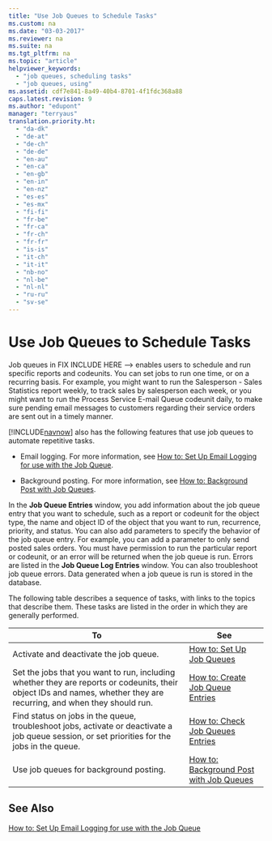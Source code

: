 ```yaml
---
title: "Use Job Queues to Schedule Tasks"
ms.custom: na
ms.date: "03-03-2017"
ms.reviewer: na
ms.suite: na
ms.tgt_pltfrm: na
ms.topic: "article"
helpviewer_keywords: 
  - "job queues, scheduling tasks"
  - "job queues, using"
ms.assetid: cdf7e841-8a49-40b4-8701-4f1fdc368a88
caps.latest.revision: 9
ms.author: "edupont"
manager: "terryaus"
translation.priority.ht: 
  - "da-dk"
  - "de-at"
  - "de-ch"
  - "de-de"
  - "en-au"
  - "en-ca"
  - "en-gb"
  - "en-in"
  - "en-nz"
  - "es-es"
  - "es-mx"
  - "fi-fi"
  - "fr-be"
  - "fr-ca"
  - "fr-ch"
  - "fr-fr"
  - "is-is"
  - "it-ch"
  - "it-it"
  - "nb-no"
  - "nl-be"
  - "nl-nl"
  - "ru-ru"
  - "sv-se"
---
```

# Use Job Queues to Schedule Tasks
Job queues in FIX INCLUDE HERE<!--FIX INCLUDE HERE<!--[!INCLUDE[navnow](../ApplicationDesign/includes/navnow_md.md)] --> --> enables users to schedule and run specific reports and codeunits. You can set jobs to run one time, or on a recurring basis. For example, you might want to run the Salesperson \- Sales Statistics report weekly, to track sales by salesperson each week, or you might want to run the Process Service E\-mail Queue codeunit daily, to make sure pending email messages to customers regarding their service orders are sent out in a timely manner.  
  
 [!INCLUDE[navnow](../ApplicationDesign/includes/navnow_md.md)] also has the following features that use job queues to automate repetitive tasks.  
  
-   Email logging. For more information, see [How to: Set Up Email Logging for use with the Job Queue](../BusinessFunctionality/LoggingAndTrackingEmailInteractions/how-to-set-up-email-logging-for-use-with-the-job-queue.md).  
  
-   Background posting. For more information, see [How to: Background Post with Job Queues](../SetupAndAdministration/how-to-background-post-with-job-queues.md).  
  
 In the **Job Queue Entries** window, you add information about the job queue entry that you want to schedule, such as a report or codeunit for the object type, the name and object ID of the object that you want to run, recurrence, priority, and status. You can also add parameters to specify the behavior of the job queue entry. For example, you can add a parameter to only send posted sales orders. You must have permission to run the particular report or codeunit, or an error will be returned when the job queue is run. Errors are listed in the **Job Queue Log Entries** window. You can also troubleshoot job queue errors. Data generated when a job queue is run is stored in the database.  
  
 The following table describes a sequence of tasks, with links to the topics that describe them. These tasks are listed in the order in which they are generally performed.  
  
|**To**|**See**|  
|------------|-------------|  
|Activate and deactivate the job queue.|[How to: Set Up Job Queues](../SetupAndAdministration/how-to-set-up-job-queues.md)|  
|Set the jobs that you want to run, including whether they are reports or codeunits, their object IDs and names, whether they are recurring, and when they should run.|[How to: Create Job Queue Entries](../SetupAndAdministration/how-to-create-job-queue-entries.md)|  
|Find status on jobs in the queue, troubleshoot jobs, activate or deactivate a job queue session, or set priorities for the jobs in the queue.|[How to: Check Job Queues Entries](../SetupAndAdministration/how-to-check-job-queues-entries.md)|  
|Use job queues for background posting.|[How to: Background Post with Job Queues](../SetupAndAdministration/how-to-background-post-with-job-queues.md)|  
  
## See Also  
 [How to: Set Up Email Logging for use with the Job Queue](../BusinessFunctionality/LoggingAndTrackingEmailInteractions/how-to-set-up-email-logging-for-use-with-the-job-queue.md)